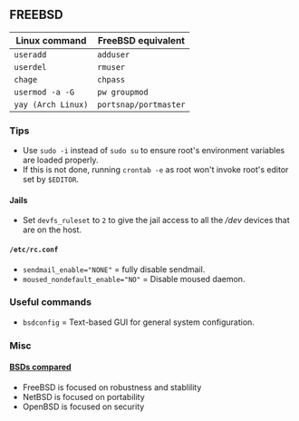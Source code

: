 
## FREEBSD

| Linux command      | FreeBSD equivalent    |
|--------------------|-----------------------|
| `useradd`          | `adduser`             |
| `userdel`          | `rmuser`              |
| `chage`            | `chpass`              |
| `usermod -a -G`    | `pw groupmod`         |
| `yay (Arch Linux)` | `portsnap/portmaster` |

### Tips

- Use `sudo -i` instead of `sudo su` to ensure root's environment variables are loaded properly.
- If this is not done, running `crontab -e` as root won't invoke root's editor set by `$EDITOR`.

#### Jails

- Set `devfs_ruleset` to `2` to give the jail access to all the */dev* devices that are on the host.

#### `/etc/rc.conf`

- `sendmail_enable="NONE"` = fully disable sendmail.
- `moused_nondefault_enable="NO"` = Disable moused daemon.

### Useful commands

- `bsdconfig` = Text-based GUI for general system configuration.

### Misc

#### [BSDs compared](https://jameshoward.us/archive/the-bsd-family-tree/)

- FreeBSD is focused on robustness and stablility
- NetBSD is focused on portability
- OpenBSD is focused on security
